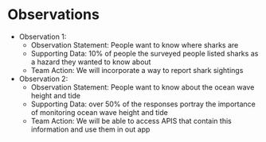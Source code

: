 # Observations
- Observation 1:
  - Observation Statement:
    People want to know where sharks are
  - Supporting Data:
    10% of people the surveyed people listed sharks as a hazard they wanted to know about
  - Team Action:
    We will incorporate a way to report shark sightings
- Observation 2:
  - Observation Statement:
    People want to know about the ocean wave height and tide
  - Supporting Data:
    over 50% of the responses portray the importance of monitoring ocean wave height and tide
  - Team Action:
    We will be able to access APIS that contain this information and use them in out app
